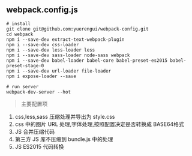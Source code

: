 ## webpack.config.js


```
# install
git clone git@github.com:yuerengui/webpack-config.git 
cd webpack
npm i --save-dev extract-text-webpack-plugin
npm i --save-dev css-loader
npm i --save-dev less-loader less
npm i --save-dev sass-loader node-sass webpack 
npm i --save-dev babel-loader babel-core babel-preset-es2015 babel-preset-stage-0
npm i --save-dev url-loader file-loader 
npm i expose-loader --save

# run server
webpack-dev-server --hot
```

> 主要配置项

1. css,less,sass 压缩处理并导出为 style.css
2. css 中的图片 URL 处理,字体处理,按照配置决定是否转换成 BASE64格式
3. JS 合并压缩代码
4. 第三方 JS 库不压缩到 bundle.js 中的处理
5. JS ES2015 代码转换
